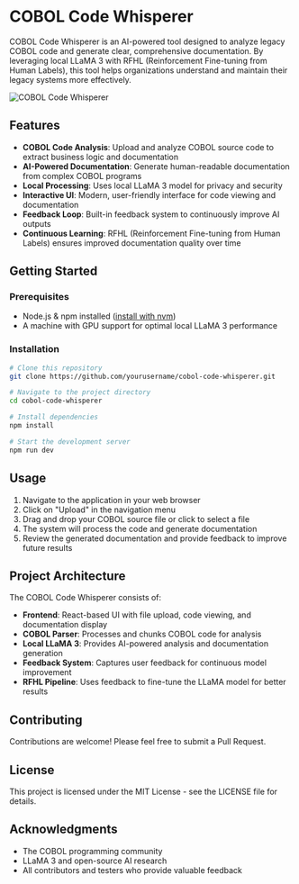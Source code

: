 
# COBOL Code Whisperer

COBOL Code Whisperer is an AI-powered tool designed to analyze legacy COBOL code and generate clear, comprehensive documentation. By leveraging local LLaMA 3 with RFHL (Reinforcement Fine-tuning from Human Labels), this tool helps organizations understand and maintain their legacy systems more effectively.

![COBOL Code Whisperer](https://lovable.dev/opengraph-image-p98pqg.png)

## Features

- **COBOL Code Analysis**: Upload and analyze COBOL source code to extract business logic and documentation
- **AI-Powered Documentation**: Generate human-readable documentation from complex COBOL programs
- **Local Processing**: Uses local LLaMA 3 model for privacy and security
- **Interactive UI**: Modern, user-friendly interface for code viewing and documentation
- **Feedback Loop**: Built-in feedback system to continuously improve AI outputs
- **Continuous Learning**: RFHL (Reinforcement Fine-tuning from Human Labels) ensures improved documentation quality over time

## Getting Started

### Prerequisites

- Node.js & npm installed ([install with nvm](https://github.com/nvm-sh/nvm#installing-and-updating))
- A machine with GPU support for optimal local LLaMA 3 performance

### Installation

```sh
# Clone this repository
git clone https://github.com/yourusername/cobol-code-whisperer.git

# Navigate to the project directory
cd cobol-code-whisperer

# Install dependencies
npm install

# Start the development server
npm run dev
```

## Usage

1. Navigate to the application in your web browser
2. Click on "Upload" in the navigation menu
3. Drag and drop your COBOL source file or click to select a file
4. The system will process the code and generate documentation
5. Review the generated documentation and provide feedback to improve future results

## Project Architecture

The COBOL Code Whisperer consists of:

- **Frontend**: React-based UI with file upload, code viewing, and documentation display
- **COBOL Parser**: Processes and chunks COBOL code for analysis
- **Local LLaMA 3**: Provides AI-powered analysis and documentation generation
- **Feedback System**: Captures user feedback for continuous model improvement
- **RFHL Pipeline**: Uses feedback to fine-tune the LLaMA model for better results

## Contributing

Contributions are welcome! Please feel free to submit a Pull Request.

## License

This project is licensed under the MIT License - see the LICENSE file for details.

## Acknowledgments

- The COBOL programming community
- LLaMA 3 and open-source AI research
- All contributors and testers who provide valuable feedback

